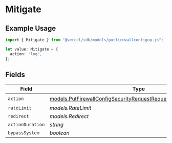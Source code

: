 # Mitigate

## Example Usage

```typescript
import { Mitigate } from "@vercel/sdk/models/putfirewallconfigop.js";

let value: Mitigate = {
  action: "log",
};
```

## Fields

| Field                                                                                                                                            | Type                                                                                                                                             | Required                                                                                                                                         | Description                                                                                                                                      |
| ------------------------------------------------------------------------------------------------------------------------------------------------ | ------------------------------------------------------------------------------------------------------------------------------------------------ | ------------------------------------------------------------------------------------------------------------------------------------------------ | ------------------------------------------------------------------------------------------------------------------------------------------------ |
| `action`                                                                                                                                         | [models.PutFirewallConfigSecurityRequestRequestBodyRulesActionAction](../models/putfirewallconfigsecurityrequestrequestbodyrulesactionaction.md) | :heavy_check_mark:                                                                                                                               | N/A                                                                                                                                              |
| `rateLimit`                                                                                                                                      | *models.RateLimit*                                                                                                                               | :heavy_minus_sign:                                                                                                                               | N/A                                                                                                                                              |
| `redirect`                                                                                                                                       | *models.Redirect*                                                                                                                                | :heavy_minus_sign:                                                                                                                               | N/A                                                                                                                                              |
| `actionDuration`                                                                                                                                 | *string*                                                                                                                                         | :heavy_minus_sign:                                                                                                                               | N/A                                                                                                                                              |
| `bypassSystem`                                                                                                                                   | *boolean*                                                                                                                                        | :heavy_minus_sign:                                                                                                                               | N/A                                                                                                                                              |
